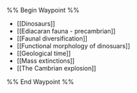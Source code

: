 %% Begin Waypoint %%
- [[Dinosaurs]]
- [[Ediacaran fauna - precambrian]]
- [[Faunal diversification]]
- [[Functional morphology of dinosuars]]
- [[Geological time]]
- [[Mass extinctions]]
- [[The Cambrian explosion]]

%% End Waypoint %%
